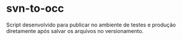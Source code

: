 # svn-to-occ
Script desenvolvido para publicar no ambiente de testes e produção diretamente após salvar os arquivos no versionamento.
